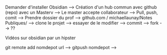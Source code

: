 
Demander d'installer Obsidian --> Création d'un hub commun avec github (repo) avec un Masterv --> Le master accepte collaborateur --> Pull, push, comit --> Prendre dossier du prof --> github.com / michaellaunay/Notes Publiques/ --> clone le projet --> essayer de le modifier --> commit --> fork --> ??

Vidéos sur obsidian par un hipster 

git remote add nomdepot url --> gitpush  nomdepot -->  